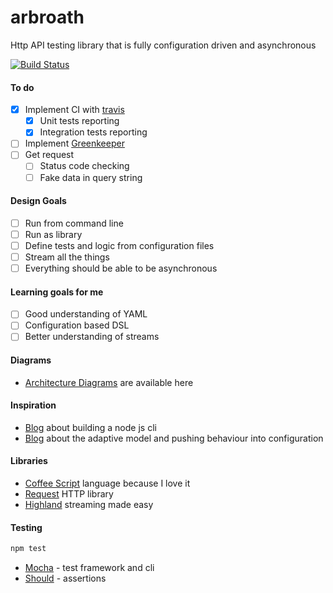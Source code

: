 # arbroath
Http API testing library that is fully configuration driven and asynchronous

[![Build Status](https://travis-ci.org/bapti/arbroath.svg)](https://travis-ci.org/bapti/arbroath)

#### To do

- [x] Implement CI with [travis](https://travis-ci.org/)
  - [x] Unit tests reporting
  - [x] Integration tests reporting
- [ ] Implement [Greenkeeper](http://greenkeeper.io/)
- [ ] Get request
  - [ ] Status code checking
  - [ ] Fake data in query string

#### Design Goals

- [ ] Run from command line
- [ ] Run as library
- [ ] Define tests and logic from configuration files
- [ ] Stream all the things
- [ ] Everything should be able to be asynchronous

#### Learning goals for me

- [ ] Good understanding of YAML
- [ ] Configuration based DSL
- [ ] Better understanding of streams

#### Diagrams

- [Architecture Diagrams](./diagrams/README.md) are available here

#### Inspiration

- [Blog](https://developer.atlassian.com/blog/2015/11/scripting-with-node/) about building a node js cli
- [Blog](http://martinfowler.com/articles/refactoring-adaptive-model.html) about the adaptive model and pushing behaviour into configuration

#### Libraries

- [Coffee Script](http://coffeescript.org/) language because I love it
- [Request](https://github.com/request/request) HTTP library
- [Highland](http://highlandjs.org/) streaming made easy

#### Testing

```sh
npm test
```

- [Mocha](https://mochajs.org/) - test framework and cli
- [Should](http://shouldjs.github.io/) - assertions
